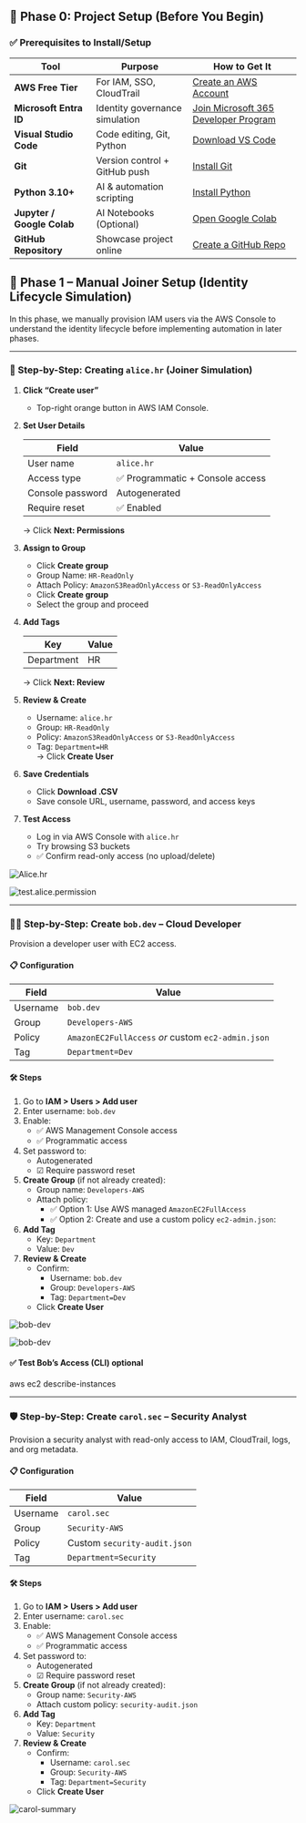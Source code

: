 ## 🧩 Phase 0: Project Setup (Before You Begin)

### ✅ Prerequisites to Install/Setup

| Tool                       | Purpose                                | How to Get It                                                                 |
|---------------------------|----------------------------------------|-------------------------------------------------------------------------------|
| **AWS Free Tier**         | For IAM, SSO, CloudTrail               | [Create an AWS Account](https://aws.amazon.com/free/)                         |
| **Microsoft Entra ID**    | Identity governance simulation         | [Join Microsoft 365 Developer Program](https://developer.microsoft.com/en-us/microsoft-365/dev-program) |
| **Visual Studio Code**    | Code editing, Git, Python              | [Download VS Code](https://code.visualstudio.com/)                            |
| **Git**                   | Version control + GitHub push          | [Install Git](https://git-scm.com/)                                           |
| **Python 3.10+**          | AI & automation scripting              | [Install Python](https://www.python.org/downloads/)                           |
| **Jupyter / Google Colab**| AI Notebooks (Optional)                | [Open Google Colab](https://colab.research.google.com/)                       |
| **GitHub Repository**     | Showcase project online                | [Create a GitHub Repo](https://github.com/new)                                |

## 🔹 Phase 1 – Manual Joiner Setup (Identity Lifecycle Simulation)

In this phase, we manually provision IAM users via the AWS Console to understand the identity lifecycle before implementing automation in later phases.

---

### 🔧 Step-by-Step: Creating `alice.hr` (Joiner Simulation)

1. **Click “Create user”**  
   - Top-right orange button in AWS IAM Console.

2. **Set User Details**

   | Field                | Value                              |
   |----------------------|------------------------------------|
   | User name            | `alice.hr`                         |
   | Access type          | ✅ Programmatic + Console access    |
   | Console password     | Autogenerated                      |
   | Require reset        | ✅ Enabled                          |

   → Click **Next: Permissions**

3. **Assign to Group**

   - Click **Create group**  
   - Group Name: `HR-ReadOnly`  
   - Attach Policy: `AmazonS3ReadOnlyAccess` or `S3-ReadOnlyAccess`
   - Click **Create group**  
   - Select the group and proceed

4. **Add Tags**

   | Key         | Value |
   |-------------|--------|
   | Department  | HR     |

   → Click **Next: Review**

5. **Review & Create**

   - Username: `alice.hr`  
   - Group: `HR-ReadOnly`  
   - Policy: `AmazonS3ReadOnlyAccess` or `S3-ReadOnlyAccess`
   - Tag: `Department=HR`  
   → Click **Create User**

6. **Save Credentials**

   - Click **Download .CSV**
   - Save console URL, username, password, and access keys

7. **Test Access**

   - Log in via AWS Console with `alice.hr`
   - Try browsing S3 buckets  
   - ✅ Confirm read-only access (no upload/delete)
  
![Alice.hr](screenshoot/Alice.hr.png)

![test.alice.permission](screenshoot/Testing-Alice.hr-permission.png)

---

### 👨‍💻 Step-by-Step: Create `bob.dev` – Cloud Developer

Provision a developer user with EC2 access.

#### 📋 Configuration

| Field     | Value                                              |
|-----------|----------------------------------------------------|
| Username  | `bob.dev`                                          |
| Group     | `Developers-AWS`                                   |
| Policy    | `AmazonEC2FullAccess` _or_ custom `ec2-admin.json` |
| Tag       | `Department=Dev`                                   |

#### 🛠️ Steps

1. Go to **IAM > Users > Add user**
2. Enter username: `bob.dev`
3. Enable:
   - ✅ AWS Management Console access
   - ✅ Programmatic access
4. Set password to:
   - Autogenerated
   - ☑ Require password reset
5. **Create Group** (if not already created):
   - Group name: `Developers-AWS`
   - Attach policy:
     - ✅ Option 1: Use AWS managed `AmazonEC2FullAccess`
     - ✅ Option 2: Create and use a custom policy `ec2-admin.json`:
6. **Add Tag**  
   - Key: `Department`  
   - Value: `Dev`
7. **Review & Create**
   - Confirm:
     - Username: `bob.dev`
     - Group: `Developers-AWS`
     - Tag: `Department=Dev`
   - Click **Create User**

![bob-dev](screenshoot/bob-dev-summary.png)

![bob-dev](screenshoot/bob-dev-group.png)

#### ✅ Test Bob’s Access (CLI) optional

aws ec2 describe-instances




---

### 🛡️ Step-by-Step: Create `carol.sec` – Security Analyst

Provision a security analyst with read-only access to IAM, CloudTrail, logs, and org metadata.

#### 📋 Configuration

| Field     | Value                     |
|-----------|---------------------------|
| Username  | `carol.sec`               |
| Group     | `Security-AWS`            |
| Policy    | Custom `security-audit.json` |
| Tag       | `Department=Security`     |

#### 🛠️ Steps

1. Go to **IAM > Users > Add user**
2. Enter username: `carol.sec`
3. Enable:
   - ✅ AWS Management Console access
   - ✅ Programmatic access
4. Set password to:
   - Autogenerated
   - ☑ Require password reset
5. **Create Group** (if not already created):
   - Group name: `Security-AWS`
   - Attach custom policy: `security-audit.json`
6. **Add Tag**  
   - Key: `Department`  
   - Value: `Security`
7. **Review & Create**
   - Confirm:
     - Username: `carol.sec`
     - Group: `Security-AWS`
     - Tag: `Department=Security`
   - Click **Create User**

![carol-summary](screenshoot/Carol-summary.png)
